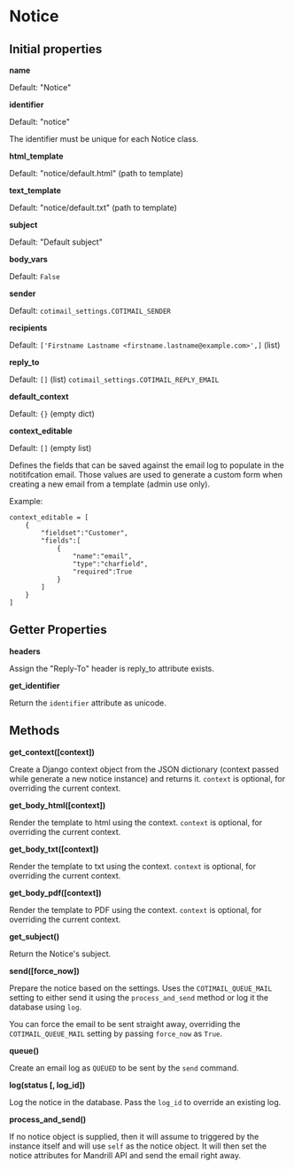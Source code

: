 Notice
======

Initial properties
------------------

**name**

Default: "Notice"

**identifier**

Default: "notice"

The identifier must be unique for each Notice class.

**html_template**

Default: "notice/default.html" (path to template)

**text_template**

Default: "notice/default.txt" (path to template)

**subject**

Default: "Default subject"

**body_vars**

Default: `False`

**sender**

Default: `cotimail_settings.COTIMAIL_SENDER`

**recipients**

Default: `['Firstname Lastname <firstname.lastname@example.com>',]` (list)

**reply_to**

Default: `[]` (list) `cotimail_settings.COTIMAIL_REPLY_EMAIL`

**default_context**

Default: `{}` (empty dict)

**context_editable**

Default: `[]` (empty list)

Defines the fields that can be saved against the email log to populate in the
notitifcation email. Those values are used to generate a custom form when
creating a new email from a template (admin use only).

Example:

    context_editable = [
        {
            "fieldset":"Customer",
            "fields":[
                {
                    "name":"email",
                    "type":"charfield",
                    "required":True
                }
            ]
        }
    ]

Getter Properties
-----------------

**headers**

Assign the "Reply-To" header is reply_to attribute exists.

**get_identifier**

Return the `identifier` attribute as unicode.


Methods
-------

**get_context([context])**

Create a Django context object from the JSON dictionary (context passed while generate a new notice instance) and returns it.
`context` is optional, for overriding the current context.

**get_body_html([context])**

Render the template to html using the context.
`context` is optional, for overriding the current context.

**get_body_txt([context])**

Render the template to txt using the context.
`context` is optional, for overriding the current context.

**get_body_pdf([context])**

Render the template to PDF using the context.
`context` is optional, for overriding the current context.

**get_subject()**

Return the Notice's subject.

**send([force_now])**

Prepare the notice based on the settings. 
Uses the `COTIMAIL_QUEUE_MAIL` setting to either send it using the `process_and_send` method or log it the database using `log`.

You can force the email to be sent straight away, overriding the `COTIMAIL_QUEUE_MAIL` setting by passing `force_now` as `True`.

**queue()**

Create an email log as `QUEUED` to be sent by the `send` command. 

**log(status [, log_id])**

Log the notice in the database. Pass the `log_id` to override an existing log.

**process_and_send()**

If no notice object is supplied, then it will assume to triggered by the instance itself and will use `self` as the notice object. It will then set the notice attributes for Mandrill API and send the email right away.
